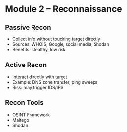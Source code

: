 # Module 2 – Reconnaissance

## Passive Recon
- Collect info without touching target directly
- Sources: WHOIS, Google, social media, Shodan
- Benefits: stealthy, low risk

## Active Recon
- Interact directly with target
- Example: DNS zone transfer, ping sweeps
- Risk: may trigger IDS/IPS

## Recon Tools
- OSINT Framework
- Maltego
- Shodan
